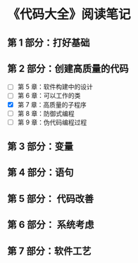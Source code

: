 # 《代码大全》阅读笔记



## 第 1 部分：打好基础



## 第 2 部分：创建高质量的代码



- [ ] 第 5 章：软件构建中的设计
- [ ] 第 6 章：可以工作的类
- [x] 第 7 章：高质量的子程序
- [ ] 第 8 章：防御式编程
- [ ] 第 9 章：伪代码编程过程

## 第 3 部分：变量



## 第 4 部分：语句



## 第 5 部分： 代码改善



## 第 6 部分： 系统考虑



## 第 7 部分：软件工艺